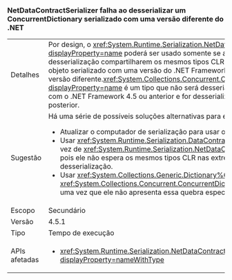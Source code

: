 ### <a name="netdatacontractserializer-fails-to-deserialize-a-concurrentdictionary-serialized-with-a-different-net-version"></a>NetDataContractSerializer falha ao desserializar um ConcurrentDictionary serializado com uma versão diferente do .NET

|   |   |
|---|---|
|Detalhes|Por design, o <xref:System.Runtime.Serialization.NetDataContractSerializer?displayProperty=name> poderá ser usado somente se as extremidades de serialização e desserialização compartilharem os mesmos tipos CLR. Portanto, não há garantia de que um objeto serializado com uma versão do .NET Framework poderá ser desserializado com uma versão diferente.<xref:System.Collections.Concurrent.ConcurrentDictionary%602?displayProperty=name> é um tipo que não será desserializado corretamente se for serializado com o .NET Framework 4.5 ou anterior e for desserializado com o .NET Framework 4.5.1 ou posterior.|
|Sugestão|Há uma série de possíveis soluções alternativas para esse problema:<ul><li>Atualizar o computador de serialização para usar o .NET Framework 4.5.1 também.</li><li>Usar <xref:System.Runtime.Serialization.DataContractSerializer?displayProperty=name> em vez de <xref:System.Runtime.Serialization.NetDataContractSerializer?displayProperty=name>, pois ele não espera os mesmos tipos CLR nas extremidades de serialização e desserialização.</li><li>Usar <xref:System.Collections.Generic.Dictionary%602?displayProperty=name> em vez de <xref:System.Collections.Concurrent.ConcurrentDictionary%602?displayProperty=name>, uma vez que ele não apresenta essa quebra específica entre 4.5 e &gt;4.5.1.</li></ul>|
|Escopo|Secundário|
|Versão|4.5.1|
|Tipo|Tempo de execução|
|APIs afetadas|<ul><li><xref:System.Runtime.Serialization.NetDataContractSerializer.Deserialize(System.IO.Stream)?displayProperty=nameWithType></li></ul>|

